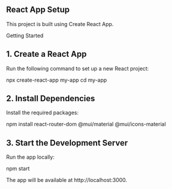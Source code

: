 ## React App Setup

This project is built using Create React App.

Getting Started

## 1. Create a React App

Run the following command to set up a new React project:

npx create-react-app my-app
cd my-app

## 2. Install Dependencies

Install the required packages:

npm install react-router-dom @mui/material @mui/icons-material

## 3. Start the Development Server

Run the app locally:

npm start

The app will be available at http://localhost:3000.
